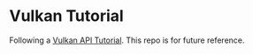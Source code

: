 # Vulkan Tutorial
Following a [Vulkan API Tutorial](https://vulkan-tutorial.com). This repo is for future reference.